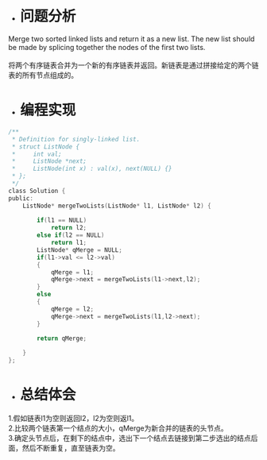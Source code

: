 * # 问题分析
Merge two sorted linked lists and return it as a new list. 
The new list should be made by splicing together the nodes of the first two lists.<br/><br/>
将两个有序链表合并为一个新的有序链表并返回。新链表是通过拼接给定的两个链表的所有节点组成的。

* # 编程实现
```c
/**
 * Definition for singly-linked list.
 * struct ListNode {
 *     int val;
 *     ListNode *next;
 *     ListNode(int x) : val(x), next(NULL) {}
 * };
 */
class Solution {
public:
    ListNode* mergeTwoLists(ListNode* l1, ListNode* l2) {
        
        if(l1 == NULL)
            return l2;
        else if(l2 == NULL)
            return l1;
        ListNode* qMerge = NULL;
        if(l1->val <= l2->val)
        {
            qMerge = l1;
            qMerge->next = mergeTwoLists(l1->next,l2);
        }
        else
        {
            qMerge = l2;
            qMerge->next = mergeTwoLists(l1,l2->next);
        }
        
        return qMerge;

    }
};
```

* # 总结体会
 1.假如链表l1为空则返回l2，l2为空则返l1。<br/>
 2.比较两个链表第一个结点的大小，qMerge为新合并的链表的头节点。<br/>
 3.确定头节点后，在剩下的结点中，选出下一个结点去链接到第二步选出的结点后面，然后不断重复，直至链表为空。
